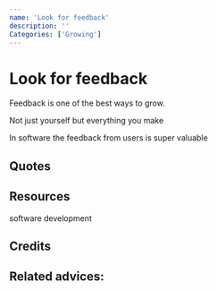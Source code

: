 ```yaml
---
name: 'Look for feedback'
description: ''
Categories: ['Growing']
---
```

# Look for feedback

Feedback is one of the best ways to grow. 

Not just yourself but everything you make

In software the feedback from users is super valuable

## Quotes

## Resources

software development
## Credits

## Related advices:


